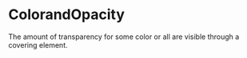 # ColorandOpacity
The amount of transparency for some color or all are visible through a covering element.
